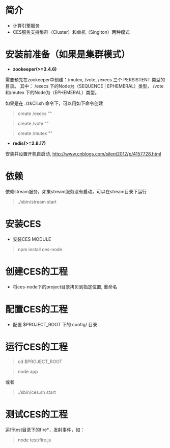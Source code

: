 # 简介

* 计算引擎服务
* CES服务支持集群（Cluster）和单机（Singlton）两种模式

# 安装前准备（如果是集群模式）

* **zookeeper(>=3.4.6)**

需要预先在zookeeper中创建：/mutex, /vote, /execs 三个 PERSISTENT 类型的目录。
其中：
/execs 下的Node为（SEQUENCE | EPHEMERAL）类型，
/vote和/mutex 下的Node为（EPHEMERAL）类型。

如果是在 ./zkCli.sh 命令下，可以用如下命令创建

> create /execs ""

> create /vote ""

> create /mutex ""

* **redis(>=2.8.17)**

安装并设置开机自启动, http://www.cnblogs.com/silent2012/p/4157728.html

# 依赖

依赖stream服务，如果stream服务没有启动，可以在stream目录下运行

> ./sbin/stream start

# 安装CES

* 安装CES MODULE

> npm install ces-node

# 创建CES的工程

* 将ces-node下的project目录拷贝到指定位置, 重命名

# 配置CES的工程

* 配置 $PROJECT_ROOT 下的 config/ 目录

# 运行CES的工程

> cd $PROJECT_ROOT

> node app

或者

> ./sbin/ces.sh start

# 测试CES的工程

运行test目录下的fire*，发射事件，如：

> node test/fire.js
